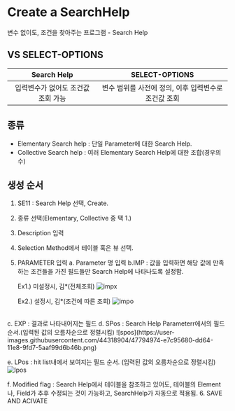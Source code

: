 # Create a SearchHelp
 
 변수 없이도, 조건을 찾아주는 프로그램
    - Search Help    
 
 
## VS SELECT-OPTIONS
| Search Help |SELECT-OPTIONS|
|:---:|:---:|
| 입력변수가 없어도 조건값 조회 가능 |변수 범위를 사전에 정의, 이후 입력변수로 조건값 조회|

## 종류
- Elementary Search help : 단일 Parameter에 대한 Search Help.
- Collective Search help : 여러 Elementary Search Help에 대한 조합(경우의 수) 


## 생성 순서
1. SE11 : Search Help 선택, Create.
2. 종류 선택(Elementary, Collective 중 택 1.)
3. Description 입력
4. Selection Method에서 테이블 혹은 뷰 선택.
5. PARAMETER 입력
   a. Parameter 명 입력
   b.IMP : 값을 입력하면 해당 값에 만족하는 조건들을 가진 필드들만 Search Help에 나타나도록 설정함. 
   
    Ex1.) 미설정시, 김*(전체조회)
![impx](https://user-images.githubusercontent.com/44318904/47795011-fa439000-dd64-11e8-9336-3e3ceb84e51c.png)

    Ex2.) 설정시, 김*(조건에 따른 조회)
![impo](https://user-images.githubusercontent.com/44318904/47794996-f283eb80-dd64-11e8-9a14-af38331ac64d.png)
</br>
   c.	EXP : 결과로 나타내어지는 필드 
   d.	SPos : Search Help Parameterr에서의 필드 순서.(입력된 값의 오름차순으로 정렬시킴)
![spos](https://user-images.githubusercontent.com/44318904/47794974-e7c95680-dd64-11e8-9fd7-5aaf99d6b46b.png)

   e.	LPos : hit list내에서 보여지는 필드 순서. (입력된 값의 오름차순으로 정렬시킴)
![lpos](https://user-images.githubusercontent.com/44318904/47794923-c9635b00-dd64-11e8-9a8c-5e701f6711a7.png)

   f.	Modified flag : Search Help에서 테이블을 참조하고 있어도, 테이블의 Element나, Field가 추후 수정되는 것이 가능하고, SearchHelp가 자동으로 적용됨.
6. SAVE AND ACIVATE
 


